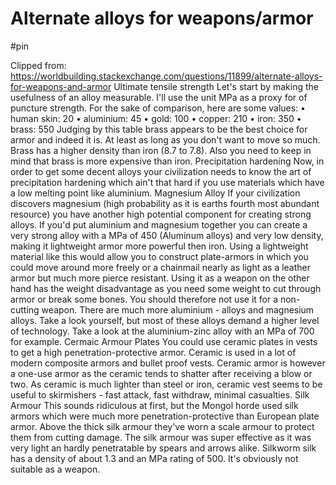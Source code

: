 # Alternate alloys for weapons/armor

#pin

Clipped from: https://worldbuilding.stackexchange.com/questions/11899/alternate-alloys-for-weapons-and-armor
Ultimate tensile strength
Let's start by making the usefulness of an alloy measurable. I'll use the unit MPa as a proxy for of puncture strength.
For the sake of comparison, here are some values:
	• human skin: 20
	• aluminium: 45
	• gold: 100
	• copper: 210
	• iron: 350
	• brass: 550
Judging by this table brass appears to be the best choice for armor and indeed it is. At least as long as you don't want to move so much. Brass has a higher density than iron (8.7 to 7.8). Also you need to keep in mind that brass is more expensive than iron. 
Precipitation hardening
Now, in order to get some decent alloys your civilization needs to know the art of precipitation hardening which ain't that hard if you use materials which have a low melting point like aluminium. 
Magnesium Alloy
If your civilization discovers magnesium (high probability as it is earths fourth most abundant resource) you have another high potential component for creating strong alloys.
If you'd put aluminium and magnesium together you can create a very strong alloy with a MPa of 450 (Aluminum alloys) and very low density, making it lightweight armor more powerful then iron. Using a lightweight material like this would allow you to construct plate-armors in which you could move around more freely or a chainmail nearly as light as a leather armor but much more pierce resistant. Using it as a weapon on the other hand has the weight disadvantage as you need some weight to cut through armor or break some bones. You should therefore not use it for a non-cutting weapon.
There are much more aluminium - alloys and magnesium alloys. Take a look yourself, but most of these alloys demand a higher level of technology. Take a look at the aluminium-zinc alloy with an MPa of 700 for example.
Cermaic Armour Plates
You could use ceramic plates in vests to get a high penetration-protective armor. Ceramic is used in a lot of modern composite armors and bullet proof vests. Ceramic armor is however a one-use armor as the ceramic tends to shatter after receiving a blow or two. As ceramic is much lighter than steel or iron, ceramic vest seems to be useful to skirmishers - fast attack, fast withdraw, minimal casualties. 
Silk Armour
This sounds ridiculous at first, but the Mongol horde used silk armors which were much more penetration-protective than European plate armor. Above the thick silk armour they've worn a scale armour to protect them from cutting damage. The silk armour was super effective as it was very light an hardly penetratable by spears and arrows alike. Silkworm silk has a density of about 1.3 and an MPa rating of 500. It's obviously not suitable as a weapon.
